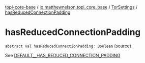 [topl-core-base](../../index.md) / [io.matthewnelson.topl_core_base](../index.md) / [TorSettings](index.md) / [hasReducedConnectionPadding](./has-reduced-connection-padding.md)

# hasReducedConnectionPadding

`abstract val hasReducedConnectionPadding: `[`Boolean`](https://kotlinlang.org/api/latest/jvm/stdlib/kotlin/-boolean/index.html) [(source)](https://github.com/05nelsonm/TorOnionProxyLibrary-Android/blob/master/topl-core-base/src/main/java/io/matthewnelson/topl_core_base/TorSettings.kt#L280)

See [DEFAULT__HAS_REDUCED_CONNECTION_PADDING](-d-e-f-a-u-l-t__-h-a-s_-r-e-d-u-c-e-d_-c-o-n-n-e-c-t-i-o-n_-p-a-d-d-i-n-g.md)

